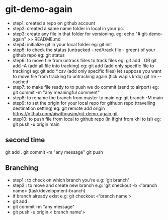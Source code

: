 # git-demo-again
- step1: created a repo on github account
- step2: created a same name folder in local in your pc.
- step3: create any file in that folder for versioning.
eg: echo "# git-demo-again" >> README.md
- step4: initialize git in your local folder
eg: git init
- step5: to check the status (untracked - red/track file - green) of your github repo eg: git status
- step6: to move file from untrack fiiles to track files
eg: git add . OR git add -A (add all file into tracking)
eg: git add <file-name> (add only specific file to tracking)
eg: git add *.csv (add only specific files)
let suppose you want to move file from tracking to untracking again (tick wapis krdo)
git rm --cached <file>
- step7: to make file ready to to push we do commit (send to airport)
eg: git commit -m "any meaningful comment"
- step8: to rename the branch from master to main
eg: git branch -M main
- step9: to set the origin for your local repo for githubn repo (travelling destination setting)
eg: git remote add origin https://github.com/aiwithqasim/git-demo-again.git
- step10: to push file from local to github repo (in lfight from khi to isl)
eg: git push -u origin main

## second time
git add .
git commit -m "any message"
git push

## Branching
 - step1 : to check on which branch you're
    e.g: 'git branch'
- step2 : to move and create new branch
    e.g: 'git checkout -b <'branch name> (task/development-branch)
- if branch already exist 
    e.g: git checkout <'branch name'>
- git add .
- git commit -m "any message"
- git push -u origin <'branch name'>